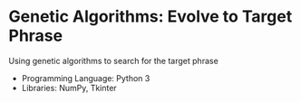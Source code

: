 # Genetic Algorithms: Evolve to Target Phrase
 Using genetic algorithms to search for the target phrase

* Programming Language: Python 3
* Libraries: NumPy, Tkinter